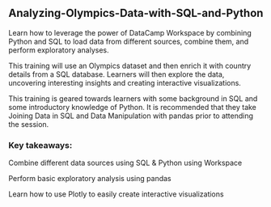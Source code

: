 ## Analyzing-Olympics-Data-with-SQL-and-Python

Learn how to leverage the power of DataCamp Workspace by combining Python and SQL to load data from different sources, combine them, and perform exploratory analyses.

This training will use an Olympics dataset and then enrich it with country details from a SQL database. Learners will then explore the data, uncovering interesting insights and creating interactive visualizations.

This training is geared towards learners with some background in SQL and some introductory knowledge of Python. It is recommended that they take Joining Data in SQL and Data Manipulation with pandas prior to attending the session.

### Key takeaways:

Combine different data sources using SQL & Python using Workspace

Perform basic exploratory analysis using pandas

Learn how to use Plotly to easily create interactive visualizations
